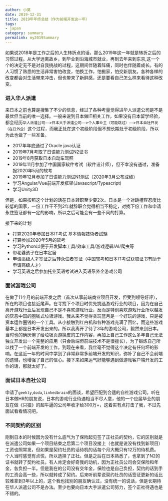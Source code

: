 ```yaml
---
author: 小莫
date: 2019-12-31
title: 2019年年终总结（作为前端开发这一年）
tags:
- japan
category: summary
permalink: my2019Summary
---
```

如果说2018年是工作之后的人生转折点的话，那么2019年这一年就是转折之后的习惯过程。从大学远离故乡，到毕业到沿海城市就业，再到去年来到东京,这一个个的决定无不是对自我挑战的过程，这期间伴随着阵痛，同时也伴随着成长。有的人习惯了熟悉的生活非常害怕改变，怕换工作，怕搬家，怕交新朋友。各种各样的改变都会对生活带来冲击，但也带来了新鲜感，还是要看自己怎么样来看待这种改变。
<!-- more -->

### 进入华人派遣
来日本之前也算是搜集了不少的信息，经过了各种考量觉得进华人派遣公司是不是最优但当前的唯一选择。一般来说到日本做IT相关工作，如果没有日本留学经验，都会经历`华人派遣公司——>日本大手派遣公司——>个人事业主（可能跳过）——>日本自社开发（在日外企）`这个过程，而我正处在这个初级阶段但不想长期处于初级阶段，所以为此也做了一些准备。
- 2017年年底通过了Oracle java认证
- 2019年7月考取了日语能力测试N2证书
- 2019年8月获取日本自动车驾照
- 2019年11月参加了中国国家软件考试（软件设计师），但不幸没有通过，准备报2020年5月的软考
- 2019年12月参加了日语能力测试N1测试（2020年3月公布成绩）
- 学习Angular/Vue前端开发框架(Javascript/Typescript)
- 学习Unity3D

但是，如果按照这个计划的话在日本转职至少要2次。日本是一个对跳槽容忍度比较低的国家，一份工作干不到2年就辞职会觉得相当不稳定，对找下份工作和申请永住签证都有一定的影响，所以之后可能会有一些不同的打算。

接下来的计划
- 打算2020年参加日本IT考试 基本情報技術者試験
- 打算参加2020年5月的软考
- 学习Python以便于开发脚本工具/效率工具/游戏逻辑/AI/爬虫等
- 带老婆孩子在日本定居
- 申请高级人才签证之后转永住者签证（中国软考和日本IT考试获取证书有助于申请高级人才）
- 学习英语之后参加托业英语考试进入英语系外企游戏公司

### 面试游戏公司
在做了11个月的前端开发之后（首次从事前端商业项目开发，但受到领导好评），所在的项目也接近尾声。在寻找下个项目时优先挑选游戏行业的项目，因为在自己离开游戏行业后发现自己不是不喜欢游戏行业，反而是特别喜欢游戏行业所以越发的厌恶中国的圈钱式垃圾游戏。我从来不觉得贪玩蓝月是一个好玩的游戏，只是被资本运作圈钱的一个工具。从小接触到红白机和各种游戏充满了回忆，而这些游戏基本上都是日本开发出来的。所以我离开了待了3年的游戏公司，毅然来到日本。当时也的确厌倦了给垃圾页游换皮的工作内容，再加上自己工作这么多年自己无法独立开发出一个完整的应用（只会后端但前端技术不是很擅长），为了锻炼自己所以找了一个前端开发的工作。到现在来看，我丝毫不觉得这个决定有任何坏的影响。在这近一年的时间中学到了非常非常多前端开发的知识，弥补了自己不会前端的遗憾，也增强了自己的信心。接下来如果运气好能够遇到做游戏客户端开发的工作的话，那就太好了。

### 面试日本自社公司
申请了`geekly`,`doda`,`linkedbrain`的面谈，希望匹配到合适的自社游戏公司。听在日本做HR的朋友说，日本的游戏行业待遇相当不尽人意，他的一个应届毕业的朋友在做《只狼》的超牛逼的公司年收才给300万+，这着实有点打击了我，不过先面试看看情况吧。

### 不同契约的区别
刚到日本的时候因为没有什么底气为了保险起见签了正社员的契约，它的区别就是在派遣公司如果一个项目结束之后第二个项目没接上（也就是说没有找到新项目）工资也照常发，但如果是契约社员的话待机的话每个月大概只有12万的待机费。个人当时感觉有点慌，所以选择了正社。但是之后在日本熟悉了，也拿到了N2的证书就转了契约社员。有人肯定会好奇我的动机，因为正社员公司会交保险和年金，各负担一半。但是我在的公司没有交年金，保险也是自己负担，契约的话到手的工资会高一些，所以就转成了契约。后来听前辈说契约社员的话签证更新的话比较难拿到3年以上的，这个我也找别的朋友确认过，没有统一的说话，但是长期待在华人派遣公司不是办法。至少也要向日本大手派遣公司努力，签个正社待遇也是不错的。
